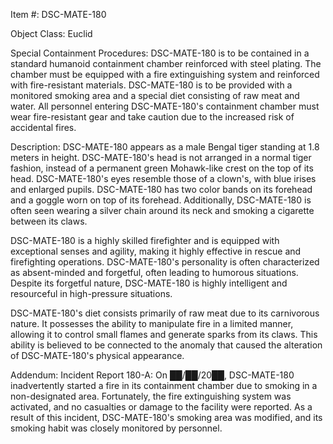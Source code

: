 Item #: DSC-MATE-180

Object Class: Euclid

Special Containment Procedures: DSC-MATE-180 is to be contained in a standard humanoid containment chamber reinforced with steel plating. The chamber must be equipped with a fire extinguishing system and reinforced with fire-resistant materials. DSC-MATE-180 is to be provided with a monitored smoking area and a special diet consisting of raw meat and water. All personnel entering DSC-MATE-180's containment chamber must wear fire-resistant gear and take caution due to the increased risk of accidental fires.

Description: DSC-MATE-180 appears as a male Bengal tiger standing at 1.8 meters in height. DSC-MATE-180's head is not arranged in a normal tiger fashion, instead of a permanent green Mohawk-like crest on the top of its head. DSC-MATE-180's eyes resemble those of a clown's, with blue irises and enlarged pupils. DSC-MATE-180 has two color bands on its forehead and a goggle worn on top of its forehead. Additionally, DSC-MATE-180 is often seen wearing a silver chain around its neck and smoking a cigarette between its claws.

DSC-MATE-180 is a highly skilled firefighter and is equipped with exceptional senses and agility, making it highly effective in rescue and firefighting operations. DSC-MATE-180's personality is often characterized as absent-minded and forgetful, often leading to humorous situations. Despite its forgetful nature, DSC-MATE-180 is highly intelligent and resourceful in high-pressure situations.

DSC-MATE-180's diet consists primarily of raw meat due to its carnivorous nature. It possesses the ability to manipulate fire in a limited manner, allowing it to control small flames and generate sparks from its claws. This ability is believed to be connected to the anomaly that caused the alteration of DSC-MATE-180's physical appearance.

Addendum: Incident Report 180-A: On ██/██/20██, DSC-MATE-180 inadvertently started a fire in its containment chamber due to smoking in a non-designated area. Fortunately, the fire extinguishing system was activated, and no casualties or damage to the facility were reported. As a result of this incident, DSC-MATE-180's smoking area was modified, and its smoking habit was closely monitored by personnel.